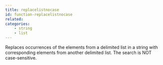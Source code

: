 ```yaml
---
title: replacelistnocase
id: function-replacelistnocase
related:
categories:
    - string
    - list
---
```


Replaces occurrences of the elements from a delimited list
        in a string with corresponding elements from another delimited
        list. The search is NOT case-sensitive.